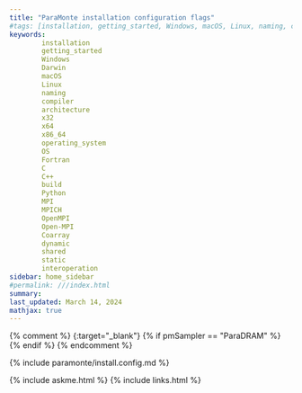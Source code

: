```yaml
---
title: "ParaMonte installation configuration flags"
#tags: [installation, getting_started, Windows, macOS, Linux, naming, compiler, architecture, x64, x86_64, operating_system, OS, Fortran, C, C++, interoperation, build]
keywords: 
        installation
        getting_started
        Windows
        Darwin
        macOS
        Linux
        naming
        compiler
        architecture
        x32
        x64
        x86_64
        operating_system
        OS
        Fortran
        C
        C++
        build
        Python
        MPI
        MPICH
        OpenMPI
        Open-MPI
        Coarray
        dynamic
        shared
        static
        interoperation
sidebar: home_sidebar
#permalink: ///index.html
summary:
last_updated: March 14, 2024
mathjax: true
---
```

{% comment %}
[](){:target="_blank"}
{% if pmSampler == "ParaDRAM" %}
{% endif %}
{% endcomment %}
<br>

{% include paramonte/install.config.md %}

{% include askme.html %}
{% include links.html %}
